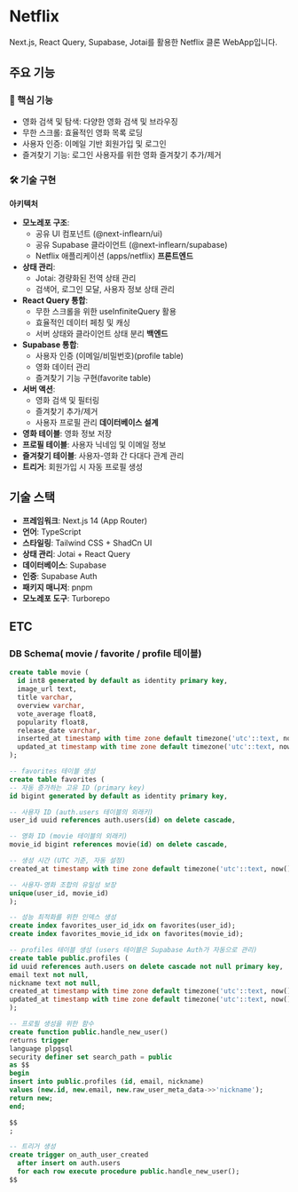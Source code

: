 # Netflix

Next.js, React Query, Supabase, Jotai를 활용한 Netflix 클론 WebApp입니다.

## 주요 기능

### 🎯 핵심 기능

- 영화 검색 및 탐색: 다양한 영화 검색 및 브라우징
- 무한 스크롤: 효율적인 영화 목록 로딩
- 사용자 인증: 이메일 기반 회원가입 및 로그인
- 즐겨찾기 기능: 로그인 사용자를 위한 영화 즐겨찾기 추가/제거

### 🛠 기술 구현

**아키텍처**

- **모노레포 구조**:
  - 공유 UI 컴포넌트 (@next-inflearn/ui)
  - 공유 Supabase 클라이언트 (@next-inflearn/supabase)
  - Netflix 애플리케이션 (apps/netflix)
    **프론트엔드**
- **상태 관리**:
  - Jotai: 경량화된 전역 상태 관리
  - 검색어, 로그인 모달, 사용자 정보 상태 관리
- **React Query 통합**:
  - 무한 스크롤을 위한 useInfiniteQuery 활용
  - 효율적인 데이터 페칭 및 캐싱
  - 서버 상태와 클라이언트 상태 분리
    **백엔드**
- **Supabase 통합**:
  - 사용자 인증 (이메일/비밀번호)(profile table)
  - 영화 데이터 관리
  - 즐겨찾기 기능 구현(favorite table)
- **서버 액션**:
  - 영화 검색 및 필터링
  - 즐겨찾기 추가/제거
  - 사용자 프로필 관리
    **데이터베이스 설계**
- **영화 테이블**: 영화 정보 저장
- **프로필 테이블**: 사용자 닉네임 및 이메일 정보
- **즐겨찾기 테이블**: 사용자-영화 간 다대다 관계 관리
- **트리거**: 회원가입 시 자동 프로필 생성

## 기술 스택

- **프레임워크**: Next.js 14 (App Router)
- **언어**: TypeScript
- **스타일링**: Tailwind CSS + ShadCn UI
- **상태 관리**: Jotai + React Query
- **데이터베이스**: Supabase
- **인증**: Supabase Auth
- **패키지 매니저**: pnpm
- **모노레포 도구**: Turborepo

## ETC

### DB Schema( movie / favorite / profile 테이블)

```sql
create table movie (
  id int8 generated by default as identity primary key,
  image_url text,
  title varchar,
  overview varchar,
  vote_average float8,
  popularity float8,
  release_date varchar,
  inserted_at timestamp with time zone default timezone('utc'::text, now()) not null,
  updated_at timestamp with time zone default timezone('utc'::text, now()) not null
);
```

```sql
-- favorites 테이블 생성
create table favorites (
-- 자동 증가하는 고유 ID (primary key)
id bigint generated by default as identity primary key,

-- 사용자 ID (auth.users 테이블의 외래키)
user_id uuid references auth.users(id) on delete cascade,

-- 영화 ID (movie 테이블의 외래키)
movie_id bigint references movie(id) on delete cascade,

-- 생성 시간 (UTC 기준, 자동 설정)
created_at timestamp with time zone default timezone('utc'::text, now()) not null,

-- 사용자-영화 조합의 유일성 보장
unique(user_id, movie_id)
);

-- 성능 최적화를 위한 인덱스 생성
create index favorites_user_id_idx on favorites(user_id);
create index favorites_movie_id_idx on favorites(movie_id);
```

```sql
-- profiles 테이블 생성 (users 테이블은 Supabase Auth가 자동으로 관리)
create table public.profiles (
id uuid references auth.users on delete cascade not null primary key,
email text not null,
nickname text not null,
created_at timestamp with time zone default timezone('utc'::text, now()) not null,
updated_at timestamp with time zone default timezone('utc'::text, now()) not null
);

-- 프로필 생성을 위한 함수
create function public.handle_new_user()
returns trigger
language plpgsql
security definer set search_path = public
as $$
begin
insert into public.profiles (id, email, nickname)
values (new.id, new.email, new.raw_user_meta_data->>'nickname');
return new;
end;

$$
;

-- 트리거 생성
create trigger on_auth_user_created
  after insert on auth.users
  for each row execute procedure public.handle_new_user();
$$
```
